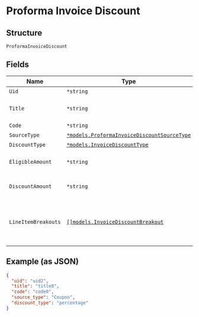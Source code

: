 
# Proforma Invoice Discount

## Structure

`ProformaInvoiceDiscount`

## Fields

| Name | Type | Tags | Description |
|  --- | --- | --- | --- |
| `Uid` | `*string` | Optional | - |
| `Title` | `*string` | Optional | **Constraints**: *Minimum Length*: `1` |
| `Code` | `*string` | Optional | - |
| `SourceType` | [`*models.ProformaInvoiceDiscountSourceType`](../../doc/models/proforma-invoice-discount-source-type.md) | Optional | - |
| `DiscountType` | [`*models.InvoiceDiscountType`](../../doc/models/invoice-discount-type.md) | Optional | - |
| `EligibleAmount` | `*string` | Optional | **Constraints**: *Minimum Length*: `1` |
| `DiscountAmount` | `*string` | Optional | **Constraints**: *Minimum Length*: `1` |
| `LineItemBreakouts` | [`[]models.InvoiceDiscountBreakout`](../../doc/models/invoice-discount-breakout.md) | Optional | **Constraints**: *Minimum Items*: `1`, *Unique Items Required* |

## Example (as JSON)

```json
{
  "uid": "uid2",
  "title": "title8",
  "code": "code0",
  "source_type": "Coupon",
  "discount_type": "percentage"
}
```

